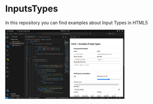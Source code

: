 # InputsTypes
In this repository you can find examples about Input Types in HTML5


<img src="./assets/previewform.png" alt="Previewform" title="Previewform" width=380 height=220/>